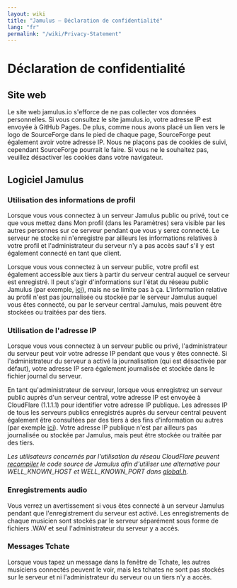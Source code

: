 ```yaml
---
layout: wiki
title: "Jamulus – Déclaration de confidentialité"
lang: "fr"
permalink: "/wiki/Privacy-Statement"
---
```


# Déclaration de confidentialité

## Site web

Le site web jamulus.io s'efforce de ne pas collecter vos données personnelles. Si vous consultez le site jamulus.io, votre adresse IP est envoyée à GitHub Pages. De plus, comme nous avons placé un lien vers le logo de SourceForge dans le pied de chaque page, SourceForge peut également avoir votre adresse IP.
Nous ne plaçons pas de cookies de suivi, cependant SourceForge pourrait le faire. Si vous ne le souhaitez pas, veuillez désactiver les cookies dans votre navigateur.

## Logiciel Jamulus

### Utilisation des informations de profil

Lorsque vous vous connectez à un serveur Jamulus public ou privé, tout ce que vous mettez dans Mon profil (dans les Paramètres) sera visible par les autres personnes sur ce serveur pendant que vous y serez connecté. Le serveur ne stocke ni n'enregistre par ailleurs les informations relatives à votre profil et l'administrateur du serveur n'y a pas accès sauf s'il y est également connecté en tant que client.

Lorsque vous vous connectez à un serveur public, votre profil est également accessible aux tiers à partir du serveur central auquel ce serveur est enregistré. Il peut s'agir d'informations sur l'état du réseau public Jamulus (par exemple, [ici](http://jamulus.softins.co.uk/)), mais ne se limite pas à ça. L'information relative au profil n'est pas journalisée ou stockée par le serveur Jamulus auquel vous êtes connecté, ou par le serveur central Jamulus, mais peuvent être stockées ou traitées par des tiers.

### Utilisation de l'adresse IP

Lorsque vous vous connectez à un serveur public ou privé, l'administrateur du serveur peut voir votre adresse IP pendant que vous y êtes connecté. Si l'administrateur du serveur a activé la journalisation (qui est désactivée par défaut), votre adresse IP sera également journalisée et stockée dans le fichier journal du serveur.

En tant qu'administrateur de serveur, lorsque vous enregistrez un serveur public auprès d'un serveur central, votre adresse IP est envoyée à CloudFlare (1.1.1.1) pour identifier votre adresse IP publique. Les adresses IP de tous les serveurs publics enregistrés auprès du serveur central peuvent également être consultées par des tiers à des fins d'information ou autres (par exemple [ici](http://jamulus.softins.co.uk/)). Votre adresse IP publique n'est par ailleurs pas journalisée ou stockée par Jamulus, mais peut être stockée ou traitée par des tiers.

_Les utilisateurs concernés par l'utilisation du réseau CloudFlare peuvent [recompiler](Compiling) le code source de Jamulus afin d'utiliser une alternative pour WELL_KNOWN_HOST et WELL_KNOWN_PORT dans [global.h](https://github.com/corrados/jamulus/blob/master/src/global.h#L116)._

### Enregistrements audio

Vous verrez un avertissement si vous êtes connecté à un serveur Jamulus pendant que l'enregistrement du serveur est activé. Les enregistrements de chaque musicien sont stockés par le serveur séparément sous forme de fichiers .WAV et seul l'administrateur du serveur y a accès.

### Messages Tchate

Lorsque vous tapez un message dans la fenêtre de Tchate, les autres musiciens connectés peuvent le voir, mais les tchates ne sont pas stockés sur le serveur et ni l'administrateur du serveur ou un tiers n'y a accès.
